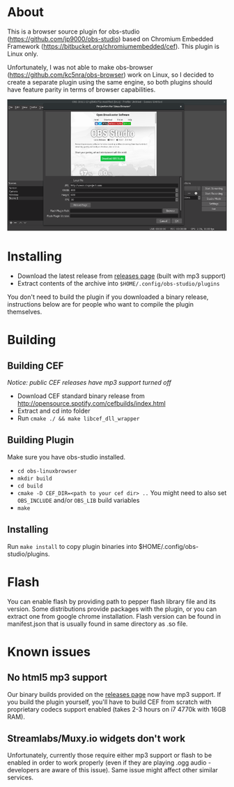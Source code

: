 # About

This is a browser source plugin for obs-studio (https://github.com/jp9000/obs-studio) based
on Chromium Embedded Framework (https://bitbucket.org/chromiumembedded/cef). This plugin is Linux only.

Unfortunately, I was not able to make obs-browser (https://github.com/kc5nra/obs-browser) work on Linux,
so I decided to create a separate plugin using the same engine, so both plugins should have feature parity in
terms of browser capabilities.

![Browser window](img/obs-linuxbrowser.png)

# Installing

* Download the latest release from [releases page](https://github.com/bazukas/obs-linuxbrowser/releases) (built with mp3 support)
* Extract contents of the archive into `$HOME/.config/obs-studio/plugins`

You don't need to build the plugin if you downloaded a binary release, instructions below are for people
who want to compile the plugin themselves.

# Building

## Building CEF
*Notice: public CEF releases have mp3 support turned off*

* Download CEF standard binary release from http://opensource.spotify.com/cefbuilds/index.html
* Extract and cd into folder
* Run `cmake ./ && make libcef_dll_wrapper`

## Building Plugin

Make sure you have obs-studio installed.

* `cd obs-linuxbrowser`
* `mkdir build`
* `cd build`
* `cmake -D CEF_DIR=<path to your cef dir> ..` You might need to also set `OBS_INCLUDE` and/or `OBS_LIB`
build variables
* `make`

## Installing

Run `make install` to copy plugin binaries into $HOME/.config/obs-studio/plugins.

# Flash

You can enable flash by providing path to pepper flash library file and its version.
Some distributions provide packages with the plugin, or you can extract one from google chrome installation.
Flash version can be found in manifest.json that is usually found in same directory as .so file.

# Known issues

## No html5 mp3 support

Our binary builds provided on the [releases page](https://github.com/bazukas/obs-linuxbrowser/releases)
now have mp3 support. If you build the plugin yourself, you'll have to build CEF from scratch with proprietary
codecs support enabled (takes 2-3 hours on i7 4770k with 16GB RAM).

## Streamlabs/Muxy.io widgets don't work

Unfortunately, currently those require either mp3 support or flash to be enabled in order to work properly
(even if they are playing .ogg audio - developers are aware of this issue).
Same issue might affect other similar services.
